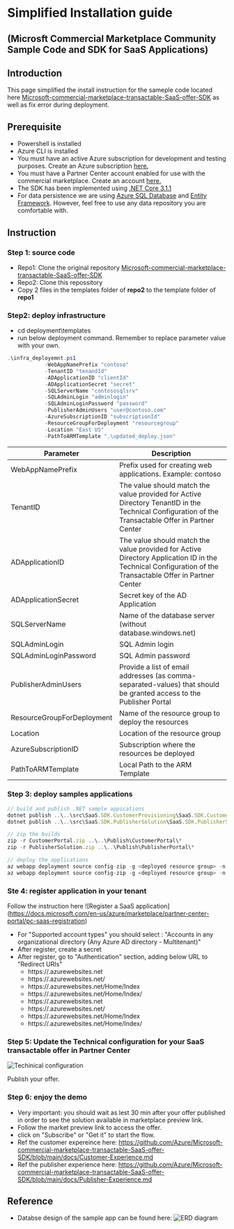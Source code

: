 # Simplified Installation guide 
## (Microsft Commercial Marketplace Community Sample Code and SDK for SaaS Applications)

## Introduction

This page simplified the install instruction for the sameple code located here [Microsoft-commercial-marketplace-transactable-SaaS-offer-SDK](https://github.com/Azure/Microsoft-commercial-marketplace-transactable-SaaS-offer-SDK) as well as fix error during deployment.

## Prerequisite

* Powershell is installed
* Azure CLI is installed
* You must have an active Azure subscription for development and testing purposes. Create an Azure subscription [here.](https://azure.microsoft.com/free/)
* You must have a Partner Center account enabled for use with the commercial marketplace. Create an account [here.](https://docs.microsoft.com/azure/marketplace/partner-center-portal/create-account)
* The SDK has been implemented using [.NET Core 3.1.1](https://dotnet.microsoft.com/download/dotnet-core/3.1)
* For data persistence we are using [Azure SQL Database](https://azure.microsoft.com/services/sql-database/) and [Entity Framework](https://docs.microsoft.com/ef/). However, feel free to use any data repository you are comfortable with.  

## Instruction

### Step 1: source code

* Repo1: Clone the original repository [Microsoft-commercial-marketplace-transactable-SaaS-offer-SDK](https://github.com/Azure/Microsoft-commercial-marketplace-transactable-SaaS-offer-SDK)
* Repo2: Clone this repossitory
* Copy 2 files in the templates folder of **repo2** to the template folder of **repo1**

### Step2: deploy infrastructure

* cd deployment\templates
* run below deployment command. Remember to replace parameter value with your own.
```powershell
.\infra_deployemnt.ps1 
            -WebAppNamePrefix "contoso" 
            -TenantID "tenandId" 
            -ADApplicationID "clientId" 
            -ADApplicationSecret "secret" 
            -SQLServerName "contososqlsrv" 
            -SQLAdminLogin "adminlogin" 
            -SQLAdminLoginPassword "password" 
            -PublisherAdminUsers "user@contoso.com"              
            -AzureSubscriptionID "subscriptionId" 
            -ResourceGroupForDeployment "resourcegroup" 
            -Location "East US" 
            -PathToARMTemplate ".\updated_deploy.json"
```

| Parameter | Description |
|-----------| -------------|
| WebAppNamePrefix | Prefix used for creating web applications. Example: contoso |
| TenantID | The value should match the value provided for Active Directory TenantID in the Technical Configuration of the Transactable Offer in Partner Center |
| ADApplicationID | The value should match the value provided for Active Directory Application ID in the Technical Configuration of the Transactable Offer in Partner Center |
| ADApplicationSecret | Secret key of the AD Application |
| SQLServerName | Name of the database server (without database.windows.net) |
| SQLAdminLogin | SQL Admin login |
| SQLAdminLoginPassword | SQL Admin password |
| PublisherAdminUsers | Provide a list of email addresses (as comma-separated-values) that should be granted access to the Publisher Portal |
| ResourceGroupForDeployment | Name of the resource group to deploy the resources |
| Location | Location of the resource group |
| AzureSubscriptionID | Subscription where the resources be deployed |
| PathToARMTemplate | Local Path to the ARM Template |


### Step 3: deploy samples applications

```javascript
// build and publish .NET sample appications
dotnet publish ..\..\src\SaaS.SDK.CustomerProvisioning\SaaS.SDK.CustomerProvisioning.csproj -c debug -o ..\..\Publish\CustomerPortal
dotnet publish ..\..\src\SaaS.SDK.PublisherSolution\SaaS.SDK.PublisherSolution.csproj -c debug -o ..\..\Publish\PublisherPortal

// zip the builds
zip -r CustomerPortal.zip ..\..\Publish\CustomerPortal\*
zip -r PublisherSolution.zip ..\..\Publish\PublisherPortal\*

// deploy the applications
az webapp deployment source config-zip -g <deployed resource group> -n <Customer portal webapp name> --src CustomerPortal.zip
az webapp deployment source config-zip -g <deployed resource group> -n <Publisher portal webapp name> --src PublisherPortal.zip

```

### Ste 4: register application in your tenant

Follow the instruction here ![Register a SaaS application] (https://docs.microsoft.com/en-us/azure/marketplace/partner-center-portal/pc-saas-registration)

* For "Supported account types" you should select : "Accounts in any organizational directory (Any Azure AD directory - Multitenant)"
* After register, create a secret
* After register, go to "Authentication" section, adding below URL to "Redirect URIs"
  * https://<Customer portal>.azurewebsites.net
  * https://<Customer portal>.azurewebsites.net/
  * https://<Customer portal>.azurewebsites.net/Home/Index
  * https://<Customer portal>.azurewebsites.net/Home/Index/
  * https://<Publisher portal>.azurewebsites.net
  * https://<Publisher portal>.azurewebsites.net/
  * https://<Publisher portal>.azurewebsites.net/Home/Index
  * https://<Publisher portal>.azurewebsites.net/Home/Index/

### Step 5: Update the Technical configuration for your SaaS transactable offer in Partner Center

![Techinical configuration](https://github.com/Azure/Microsoft-commercial-marketplace-transactable-SaaS-offer-SDK/blob/main/docs/images/offer-technical-configuration.png)

Publish your offer.


### Step 6: enjoy the demo

* Very important: you should wait as lest 30 min after your offer published in order to see the solution available in marketplace preview link.
* Follow the market preview link to access the offer.
* click on "Subscribe" or "Get it" to start the flow. 
* Ref the customer expereince here: https://github.com/Azure/Microsoft-commercial-marketplace-transactable-SaaS-offer-SDK/blob/main/docs/Customer-Experience.md 
* Ref the publisher experience here: https://github.com/Azure/Microsoft-commercial-marketplace-transactable-SaaS-offer-SDK/blob/main/docs/Publisher-Experience.md


## Reference

* Databse design of the sample app can be found here: ![ERD diagram](https://github.com/Azure/Microsoft-commercial-marketplace-transactable-SaaS-offer-SDK/blob/main/docs/images/amp-saas-db.png)